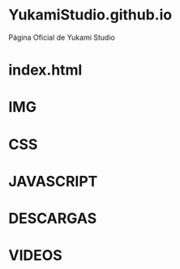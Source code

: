 # YukamiStudio.github.io
Página Oficial de Yukami Studio
# index.html
# IMG
# CSS
# JAVASCRIPT
# DESCARGAS
# VIDEOS